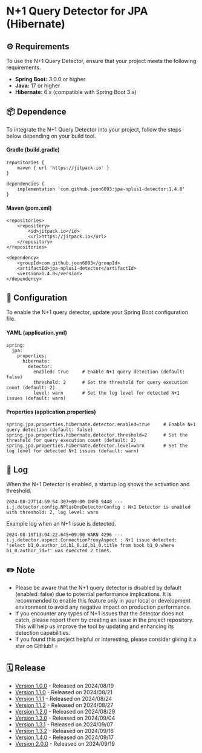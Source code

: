 # N+1 Query Detector for JPA (Hibernate)

## ⚙️ Requirements
To use the N+1 Query Detector, ensure that your project meets the following requirements.

- **Spring Boot:** 3.0.0 or higher
- **Java:** 17 or higher
- **Hibernate:** 6.x (compatible with Spring Boot 3.x)

## 📦 Dependence
To integrate the N+1 Query Detector into your project, follow the steps below depending on your build tool.

#### Gradle (build.gradle)

```
repositories {
    maven { url 'https://jitpack.io' }
}

dependencies {  
    implementation 'com.github.joon6093:jpa-nplus1-detector:1.4.0'  
}
```

#### Maven (pom.xml)

```
<repositories>  
    <repository>  
        <id>jitpack.io</id>  
        <url>https://jitpack.io</url>  
    </repository>  
</repositories>

<dependency>  
    <groupId>com.github.joon6093</groupId>  
    <artifactId>jpa-nplus1-detector</artifactId>  
    <version>1.4.0</version>  
</dependency>
```

## 🔧 Configuration
To enable the N+1 query detector, update your Spring Boot configuration file.

#### YAML (application.yml)
```
spring:
  jpa:  
    properties:  
      hibernate:  
        detector:  
          enabled: true     # Enable N+1 query detection (default: false)  
          threshold: 2      # Set the threshold for query execution count (default: 2)
          level: warn       # Set the log level for detected N+1 issues (default: warn)
```

#### Properties (application.properties)
```
spring.jpa.properties.hibernate.detector.enabled=true     # Enable N+1 query detection (default: false)
spring.jpa.properties.hibernate.detector.threshold=2      # Set the threshold for query execution count (default: 2)
spring.jpa.properties.hibernate.detector.level=warn       # Set the log level for detected N+1 issues (default: warn)
```

## 📄 Log
When the N+1 Detector is enabled, a startup log shows the activation and threshold.
```
2024-08-27T14:59:54.307+09:00 INFO 9448 --- i.j.detector.config.NPlusOneDetectorConfig : N+1 Detector is enabled with threshold: 2, log level: warn
```

Example log when an N+1 issue is detected.
```
2024-08-19T13:04:22.645+09:00 WARN 4296 --- i.j.detector.aspect.ConnectionProxyAspect : N+1 issue detected: 'select b1_0.author_id,b1_0.id,b1_0.title from book b1_0 where b1_0.author_id=?' was executed 2 times.
```

## ✏️ Note
- Please be aware that the N+1 query detector is disabled by default (enabled: false) due to potential performance implications. It is recommended to enable this feature only in your local or development environment to avoid any negative impact on production performance.
- If you encounter any types of N+1 issues that the detector does not catch, please report them by creating an issue in the project repository. This will help us improve the tool by updating and enhancing its detection capabilities.
- If you found this project helpful or interesting, please consider giving it a star on GitHub! ⭐

## 🗓️ Release
- [Version 1.0.0](https://github.com/joon6093/jpa-nplus1-detector/releases/tag/1.0.0) - Released on 2024/08/19
- [Version 1.1.0](https://github.com/joon6093/jpa-nplus1-detector/releases/tag/1.1.0) - Released on 2024/08/21
- [Version 1.1.1](https://github.com/joon6093/jpa-nplus1-detector/releases/tag/1.1.1) - Released on 2024/08/24
- [Version 1.1.2](https://github.com/joon6093/jpa-nplus1-detector/releases/tag/1.1.2) - Released on 2024/08/27
- [Version 1.2.0](https://github.com/joon6093/jpa-nplus1-detector/releases/tag/1.2.0) - Released on 2024/08/29
- [Version 1.3.0](https://github.com/joon6093/jpa-nplus1-detector/releases/tag/1.3.0) - Released on 2024/09/04
- [Version 1.3.1](https://github.com/joon6093/jpa-nplus1-detector/releases/tag/1.3.1) - Released on 2024/09/07
- [Version 1.3.2](https://github.com/joon6093/jpa-nplus1-detector/releases/tag/1.3.2) - Released on 2024/09/16
- [Version 1.4.0](https://github.com/joon6093/jpa-nplus1-detector/releases/tag/1.4.0) - Released on 2024/09/17
- [Version 2.0.0](https://github.com/joon6093/jpa-nplus1-detector/releases/tag/2.0.0) - Released on 2024/09/19
